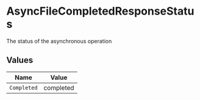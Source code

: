 # AsyncFileCompletedResponseStatus

The status of the asynchronous operation


## Values

| Name        | Value       |
| ----------- | ----------- |
| `Completed` | completed   |